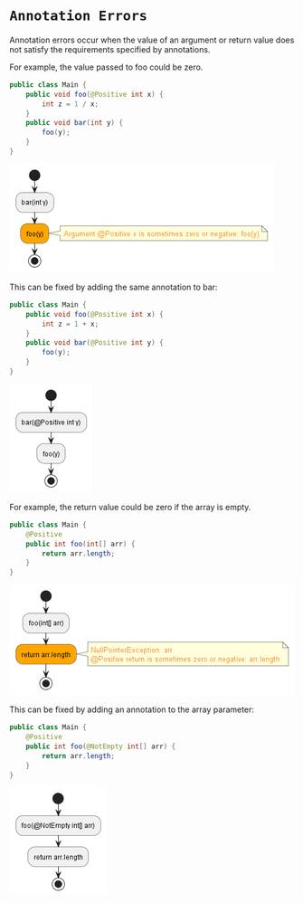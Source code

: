 # `Annotation Errors`

Annotation errors occur when the value of an argument or return value does not satisfy the requirements
specified by annotations.

For example, the value passed to foo could be zero.
```java hl_lines="6"
public class Main {
    public void foo(@Positive int x) {
        int z = 1 / x;
    }
    public void bar(int y) {
        foo(y);
    }
}
```
![Annotation Error 1](images/arg-error.png)

This can be fixed by adding the same annotation to bar:
```java hl_lines="5"
public class Main {
    public void foo(@Positive int x) {
        int z = 1 + x;
    }
    public void bar(@Positive int y) {
        foo(y);
    }
}
```
![Annotation Error 1 Fixed](images/arg-fixed.png)


For example, the return value could be zero if the array is empty.
```java hl_lines="3"
public class Main {
    @Positive
    public int foo(int[] arr) {
        return arr.length;
    }
}
```
![Annotation Error 2](images/return-error.png)


This can be fixed by adding an annotation to the array parameter:
```java hl_lines="3"
public class Main {
    @Positive
    public int foo(@NotEmpty int[] arr) {
        return arr.length;
    }
}
```
![Annotation Error 2 Fixed](images/return-fixed.png)
